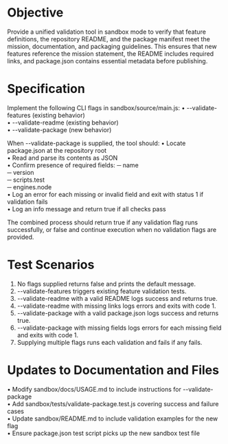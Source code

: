 # Objective

Provide a unified validation tool in sandbox mode to verify that feature definitions, the repository README, and the package manifest meet the mission, documentation, and packaging guidelines. This ensures that new features reference the mission statement, the README includes required links, and package.json contains essential metadata before publishing.

# Specification

Implement the following CLI flags in sandbox/source/main.js:
  • --validate-features    (existing behavior)  
  • --validate-readme      (existing behavior)  
  • --validate-package     (new behavior)

When --validate-package is supplied, the tool should:
  • Locate package.json at the repository root  
  • Read and parse its contents as JSON  
  • Confirm presence of required fields:
    ─ name  
    ─ version  
    ─ scripts.test  
    ─ engines.node  
  • Log an error for each missing or invalid field and exit with status 1 if validation fails  
  • Log an info message and return true if all checks pass

The combined process should return true if any validation flag runs successfully, or false and continue execution when no validation flags are provided.

# Test Scenarios

1. No flags supplied returns false and prints the default message.  
2. --validate-features triggers existing feature validation tests.  
3. --validate-readme with a valid README logs success and returns true.  
4. --validate-readme with missing links logs errors and exits with code 1.  
5. --validate-package with a valid package.json logs success and returns true.  
6. --validate-package with missing fields logs errors for each missing field and exits with code 1.  
7. Supplying multiple flags runs each validation and fails if any fails.

# Updates to Documentation and Files

• Modify sandbox/docs/USAGE.md to include instructions for --validate-package  
• Add sandbox/tests/validate-package.test.js covering success and failure cases  
• Update sandbox/README.md to include validation examples for the new flag  
• Ensure package.json test script picks up the new sandbox test file
